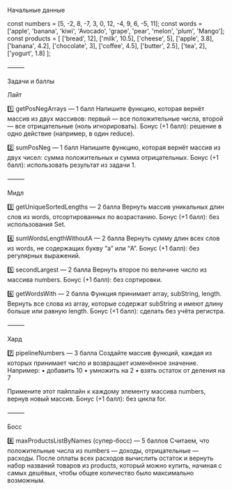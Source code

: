 Начальные данные

const numbers = [5, -2, 8, -7, 3, 0, 12, -4, 9, 6, -5, 11];
const words = ['apple', 'banana', 'kiwi', 'Avocado', 'grape', 'pear', 'melon', 'plum', 'Mango'];
const products = [
['bread', 12],
['milk', 10.5],
['cheese', 5],
['apple', 3.8],
['banana', 4.2],
['chocolate', 3],
['coffee', 4.5],
['butter', 2.5],
['tea', 2],
['yogurt', 1.8]
];

⸻

Задачи и баллы

Лайт

1️⃣ getPosNegArrays — 1 балл
Напишите функцию, которая вернёт массив из двух массивов: первый — все положительные числа, второй — все отрицательные (ноль игнорировать).
Бонус (+1 балл): решение в одно действие (например, в один reduce).

2️⃣ sumPosNeg — 1 балл
Напишите функцию, которая вернёт массив из двух чисел: сумма положительных и сумма отрицательных.
Бонус (+1 балл): использовать результат из задачи 1.

⸻

Мидл

3️⃣ getUniqueSortedLengths — 2 балла
Вернуть массив уникальных длин слов из words, отсортированных по возрастанию.
Бонус (+1 балл): без использования Set.

4️⃣ sumWordsLengthWithoutA — 2 балла
Вернуть сумму длин всех слов из words, не содержащих букву “a” или “A”.
Бонус (+1 балл): без регулярных выражений.

5️⃣ secondLargest — 2 балла
Вернуть второе по величине число из массива numbers.
Бонус (+1 балл): без сортировки.

6️⃣ getWordsWith — 2 балла
Функция принимает array, subString, length. Вернуть все слова из array, которые содержат subString и имеют длину больше или равную length.
Бонус (+1 балл): сделать без учёта регистра.

⸻

Хард

7️⃣ pipelineNumbers — 3 балла
Создайте массив функций, каждая из которых принимает число и возвращает изменённое значение.
Например:
• добавить 10
• умножить на 2
• взять остаток от деления на 7

Примените этот пайплайн к каждому элементу массива numbers, вернув новый массив.
Бонус (+1 балл): без цикла for.

⸻

Босс

8️⃣ maxProductsListByNames (супер-босс) — 5 баллов
Считаем, что положительные числа из numbers — доходы, отрицательные — расходы. После оплаты всех расходов вычислить остаток и вернуть набор названий товаров из products, который можно купить, начиная с самых дешёвых, чтобы общее количество было максимально возможным.
